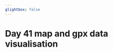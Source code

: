 ```yaml
---
glightbox: false
---
```


# Day 41 map and gpx data visualisation

<style> #map { width: auto; height: 400px; margin: 0;} </style>

<div id="map"></div>

<script> 
var mygpxurl = "/f3/en/assets/gpx/GPX41.gpx";
</script>

<script src="/f3/en/javascripts/mygpx.js"> </script>
